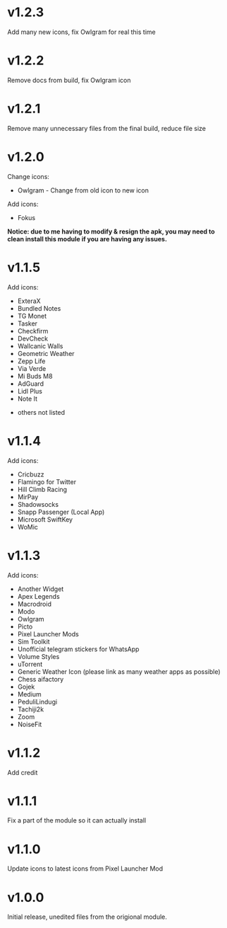 # v1.2.3

Add many new icons, fix Owlgram for real this time

# v1.2.2

Remove docs from build, fix Owlgram icon

# v1.2.1

Remove many unnecessary files from the final build, reduce file size

# v1.2.0
Change icons:
* Owlgram - Change from old icon to new icon

Add icons:
* Fokus

**Notice: due to me having to modify & resign the apk, you may need to clean install this module if you are having any issues.**

# v1.1.5
Add icons:
* ExteraX
* Bundled Notes
* TG Monet
* Tasker
* Checkfirm
* DevCheck
* Wallcanic Walls
* Geometric Weather
* Zepp Life
* Via Verde
* Mi Buds M8
* AdGuard
* Lidl Plus
* Note It
+ others not listed

# v1.1.4
Add icons:
* Cricbuzz
* Flamingo for Twitter
* Hill Climb Racing
* MirPay
* Shadowsocks
* Snapp Passenger (Local App)
* Microsoft SwiftKey
* WoMic

# v1.1.3
Add icons:
* Another Widget
* Apex Legends
* Macrodroid
* Modo
* Owlgram
* Picto
* Pixel Launcher Mods
* Sim Toolkit
* Unofficial telegram stickers for WhatsApp
* Volume Styles
* uTorrent
* Generic Weather Icon (please link as many weather apps as possible)
* Chess aifactory
* Gojek
* Medium
* PeduliLindugi
* Tachiji2k
* Zoom
* NoiseFit

# v1.1.2

Add credit

# v1.1.1
Fix a part of the module so it can actually install

# v1.1.0
Update icons to latest icons from Pixel Launcher Mod

# v1.0.0
Initial release, unedited files from the origional module.
